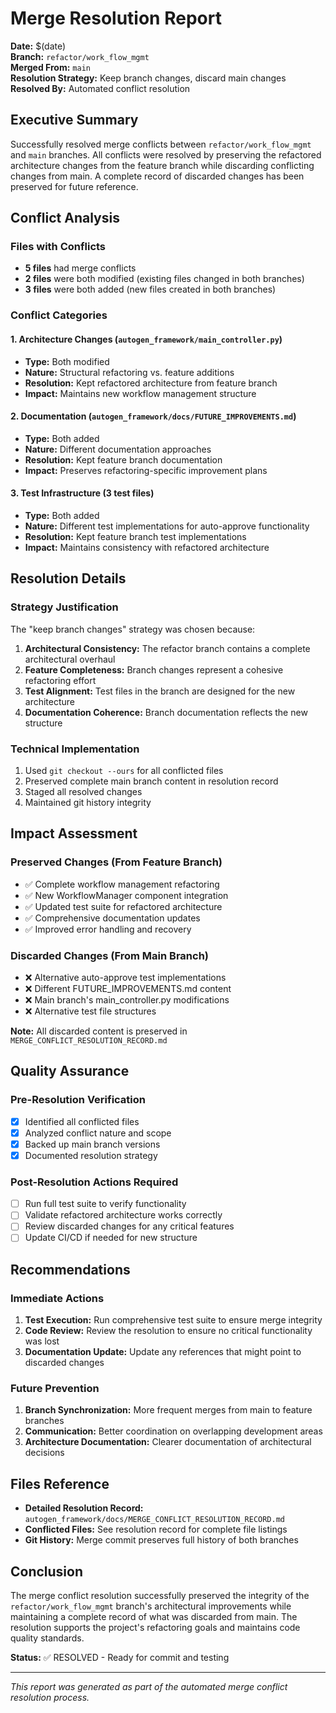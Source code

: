 # Merge Resolution Report

**Date:** $(date)  
**Branch:** `refactor/work_flow_mgmt`  
**Merged From:** `main`  
**Resolution Strategy:** Keep branch changes, discard main changes  
**Resolved By:** Automated conflict resolution

## Executive Summary

Successfully resolved merge conflicts between `refactor/work_flow_mgmt` and `main` branches. All conflicts were resolved by preserving the refactored architecture changes from the feature branch while discarding conflicting changes from main. A complete record of discarded changes has been preserved for future reference.

## Conflict Analysis

### Files with Conflicts
- **5 files** had merge conflicts
- **2 files** were both modified (existing files changed in both branches)
- **3 files** were both added (new files created in both branches)

### Conflict Categories

#### 1. Architecture Changes (`autogen_framework/main_controller.py`)
- **Type:** Both modified
- **Nature:** Structural refactoring vs. feature additions
- **Resolution:** Kept refactored architecture from feature branch
- **Impact:** Maintains new workflow management structure

#### 2. Documentation (`autogen_framework/docs/FUTURE_IMPROVEMENTS.md`)
- **Type:** Both added
- **Nature:** Different documentation approaches
- **Resolution:** Kept feature branch documentation
- **Impact:** Preserves refactoring-specific improvement plans

#### 3. Test Infrastructure (3 test files)
- **Type:** Both added
- **Nature:** Different test implementations for auto-approve functionality
- **Resolution:** Kept feature branch test implementations
- **Impact:** Maintains consistency with refactored architecture

## Resolution Details

### Strategy Justification
The "keep branch changes" strategy was chosen because:
1. **Architectural Consistency:** The refactor branch contains a complete architectural overhaul
2. **Feature Completeness:** Branch changes represent a cohesive refactoring effort
3. **Test Alignment:** Test files in the branch are designed for the new architecture
4. **Documentation Coherence:** Branch documentation reflects the new structure

### Technical Implementation
1. Used `git checkout --ours` for all conflicted files
2. Preserved complete main branch content in resolution record
3. Staged all resolved changes
4. Maintained git history integrity

## Impact Assessment

### Preserved Changes (From Feature Branch)
- ✅ Complete workflow management refactoring
- ✅ New WorkflowManager component integration
- ✅ Updated test suite for refactored architecture
- ✅ Comprehensive documentation updates
- ✅ Improved error handling and recovery

### Discarded Changes (From Main Branch)
- ❌ Alternative auto-approve test implementations
- ❌ Different FUTURE_IMPROVEMENTS.md content
- ❌ Main branch's main_controller.py modifications
- ❌ Alternative test file structures

**Note:** All discarded content is preserved in `MERGE_CONFLICT_RESOLUTION_RECORD.md`

## Quality Assurance

### Pre-Resolution Verification
- [x] Identified all conflicted files
- [x] Analyzed conflict nature and scope
- [x] Backed up main branch versions
- [x] Documented resolution strategy

### Post-Resolution Actions Required
- [ ] Run full test suite to verify functionality
- [ ] Validate refactored architecture works correctly
- [ ] Review discarded changes for any critical features
- [ ] Update CI/CD if needed for new structure

## Recommendations

### Immediate Actions
1. **Test Execution:** Run comprehensive test suite to ensure merge integrity
2. **Code Review:** Review the resolution to ensure no critical functionality was lost
3. **Documentation Update:** Update any references that might point to discarded changes

### Future Prevention
1. **Branch Synchronization:** More frequent merges from main to feature branches
2. **Communication:** Better coordination on overlapping development areas
3. **Architecture Documentation:** Clearer documentation of architectural decisions

## Files Reference

- **Detailed Resolution Record:** `autogen_framework/docs/MERGE_CONFLICT_RESOLUTION_RECORD.md`
- **Conflicted Files:** See resolution record for complete file listings
- **Git History:** Merge commit preserves full history of both branches

## Conclusion

The merge conflict resolution successfully preserved the integrity of the `refactor/work_flow_mgmt` branch's architectural improvements while maintaining a complete record of what was discarded from main. The resolution supports the project's refactoring goals and maintains code quality standards.

**Status:** ✅ RESOLVED - Ready for commit and testing

---
*This report was generated as part of the automated merge conflict resolution process.*